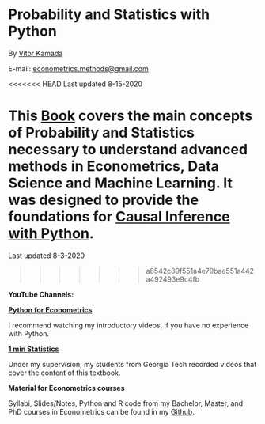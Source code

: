 # Probability and Statistics with Python

By [Vitor Kamada](https://www.linkedin.com/in/vitor-kamada-1b73a078)

E-mail: econometrics.methods@gmail.com

<<<<<<< HEAD
Last updated 8-15-2020

This [Book](https://prob-stat-python.github.io/textbook) covers the main concepts of Probability and Statistics necessary to understand advanced methods in Econometrics, Data Science and Machine Learning. It was designed to provide the foundations for [Causal Inference with Python](https://causal-methods.github.io/Book
).
=======
Last updated 8-3-2020
>>>>>>> a8542c89f551a4e79bae551a442a492493e9c4fb

**YouTube Channels:**

[**Python for Econometrics**](https://www.youtube.com/channel/UCzQyPlkRBYQ4iq8wqEAYo9Q)

I recommend watching my introductory videos, if you have no experience with Python.

[**1 min Statistics**](https://www.youtube.com/channel/UCrdPpsjVsT_ivSBCbY8yMww )

Under my supervision, my students from Georgia Tech recorded videos that cover the content of this textbook.







**Material for Econometrics courses**

Syllabi, Slides/Notes, Python and R code  from my Bachelor, Master, and PhD courses in Econometrics can be found in my [Github](https://github.com/VitorKamada).

